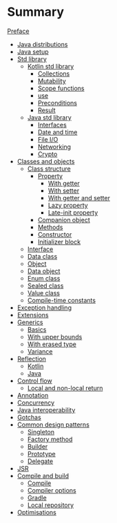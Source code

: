 # Summary

[Preface](./preface.md)

- [Java distributions](./java_distributions.md)
- [Java setup](./java_setup.md)
- [Std library](./std_library/std_library.md)
    - [Kotlin std library](./std_library/kotlin_std_library/kotlin_std_library.md)
        - [Collections](./std_library/kotlin_std_library/collections.md)
        - [Mutability](./std_library/kotlin_std_library/mutability.md)
        - [Scope functions](./std_library/kotlin_std_library/scope_functions.md)
        - [use](./std_library/kotlin_std_library/use.md)
        - [Preconditions]()
        - [Result]()
    - [Java std library](./std_library/java_std_library/java_std_library.md)
        - [Interfaces]()
        - [Date and time]()
        - [File I/O]()
        - [Networking]()
        - [Crypto]()
- [Classes and objects](./classes_and_objects/classes_and_objects.md)
    - [Class structure](./classes_and_objects/class_structure/class.md)
        - [Property](./classes_and_objects/class_structure/property.md)
            - [With getter](./classes_and_objects/class_structure/property_with_getter.md)
            - [With setter](./classes_and_objects/class_structure/property_with_setter.md)
            - [With getter and setter](./classes_and_objects/class_structure/property_with_getter_and_setter.md)
            - [Lazy property](./classes_and_objects/class_structure/lazy_property.md)
            - [Late-init property](./classes_and_objects/class_structure/late-init_property.md)
        - [Companion object](./classes_and_objects/class_structure/companion_object.md)
        - [Methods](./classes_and_objects/class_structure/methods.md)
        - [Constructor](./classes_and_objects/class_structure/constructor.md)
        - [Initializer block](./classes_and_objects/class_structure/initializer_block.md)
    - [Interface](./classes_and_objects/interface.md)
    - [Data class](./classes_and_objects/data_class.md)
    - [Object](./classes_and_objects/object.md)
    - [Data object](./classes_and_objects/data_object.md)
    - [Enum class](./classes_and_objects/enum_class.md)
    - [Sealed class](./classes_and_objects/sealed_class.md)
    - [Value class](./classes_and_objects/value_class.md)
    - [Compile-time constants](./classes_and_objects/compile-time_constants.md)
- [Exception handling](./exception_handling.md)
- [Extensions](./extensions.md)
- [Generics](./generics/generics.md)
    - [Basics](./generics/basics.md)
    - [With upper bounds](./generics/upper_bounds.md)
    - [With erased type](./generics/type_erasure.md)
    - [Variance]()
- [Reflection](./reflection/reflection.md)
    - [Kotlin](./reflection/kotlin.md)
    - [Java](./reflection/java.md)
- [Control flow](./control_flow/control_flow.md)
    - [Local and non-local return](./control_flow/local_and_non-local_return.md)
- [Annotation]()
- [Concurrency]()
- [Java interoperability](./java_interoperability.md)
- [Gotchas](./gotchas.md)
- [Common design patterns](./common_design_patterns.md)
    - [Singleton](./common_design_patterns/singleton.md)
    - [Factory method](./common_design_patterns/factory_method.md)
    - [Builder](./common_design_patterns/builder.md)
    - [Prototype](./common_design_patterns/prototype.md)
    - [Delegate](./common_design_patterns/delegate.md)
- [JSR](./jsr.md)
- [Compile and build](./compile_and_build/compile_and_build.md)
    - [Compile](./compile_and_build/compile.md)
    - [Compiler options](./compile_and_build/compiler_options.md)
    - [Gradle]()
    - [Local repository](./local_repository.md)
- [Optimisations](./optimisations.md)
